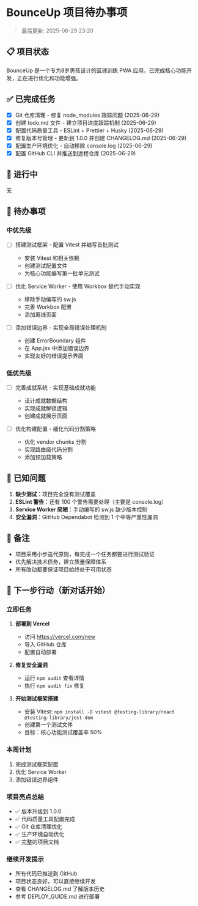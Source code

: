 # BounceUp 项目待办事项

> 最后更新: 2025-06-29 23:20

## 📋 项目状态

BounceUp 是一个专为8岁男孩设计的篮球训练 PWA 应用，已完成核心功能开发，正在进行优化和功能增强。

## ✅ 已完成任务

- [x] Git 仓库清理 - 修复 node_modules 跟踪问题 (2025-06-29)
- [x] 创建 todo.md 文件 - 建立项目进度跟踪机制 (2025-06-29)
- [x] 配置代码质量工具 - ESLint + Prettier + Husky (2025-06-29)
- [x] 修复版本号管理 - 更新到 1.0.0 并创建 CHANGELOG.md (2025-06-29)
- [x] 配置生产环境优化 - 自动移除 console.log (2025-06-29)
- [x] 配置 GitHub CLI 并推送到远程仓库 (2025-06-29)

## 🔄 进行中

无

## 📌 待办事项

### 中优先级

- [ ] 搭建测试框架 - 配置 Vitest 并编写首批测试
  - 安装 Vitest 和相关依赖
  - 创建测试配置文件
  - 为核心功能编写第一批单元测试

- [ ] 优化 Service Worker - 使用 Workbox 替代手动实现
  - 移除手动编写的 sw.js
  - 完善 Workbox 配置
  - 添加离线页面

- [ ] 添加错误边界 - 实现全局错误处理机制
  - 创建 ErrorBoundary 组件
  - 在 App.jsx 中添加错误边界
  - 实现友好的错误提示界面

### 低优先级

- [ ] 完善成就系统 - 实现基础成就功能
  - 设计成就数据结构
  - 实现成就解锁逻辑
  - 创建成就展示页面

- [ ] 优化构建配置 - 细化代码分割策略
  - 优化 vendor chunks 分割
  - 实现路由级代码分割
  - 添加预加载策略

## 🐛 已知问题

1. **缺少测试**：项目完全没有测试覆盖
2. **ESLint 警告**：还有 100 个警告需要处理（主要是 console.log）
3. **Service Worker 简陋**：手动编写的 sw.js 缺少版本控制
4. **安全漏洞**：GitHub Dependabot 检测到 1 个中等严重性漏洞

## 📝 备注

- 项目采用小步迭代原则，每完成一个任务都要进行测试验证
- 优先解决技术债务，建立质量保障体系
- 所有改动都要保证项目始终处于可用状态

## 🚀 下一步行动（新对话开始）

### 立即任务

1. **部署到 Vercel**
   - 访问 https://vercel.com/new
   - 导入 GitHub 仓库
   - 配置自动部署

2. **修复安全漏洞**
   - 运行 `npm audit` 查看详情
   - 执行 `npm audit fix` 修复

3. **开始测试框架搭建**
   - 安装 Vitest: `npm install -D vitest @testing-library/react @testing-library/jest-dom`
   - 创建第一个测试文件
   - 目标：核心功能测试覆盖率 50%

### 本周计划

1. 完成测试框架配置
2. 优化 Service Worker
3. 添加错误边界组件

### 项目亮点总结

- ✅ 版本升级到 1.0.0
- ✅ 代码质量工具配置完成
- ✅ Git 仓库清理优化
- ✅ 生产环境自动优化
- ✅ 完整的项目文档

### 继续开发提示

- 所有代码已推送到 GitHub
- 项目状态良好，可以直接继续开发
- 查看 CHANGELOG.md 了解版本历史
- 参考 DEPLOY_GUIDE.md 进行部署

